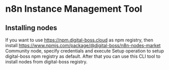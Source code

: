 # n8n Instance Management Tool

## Installing nodes

If you want to use https://npm.digital-boss.cloud as npm registry, then install https://www.npmjs.com/package/@digital-boss/n8n-nodes-market Community node, specify credentials and execute Setup operation to setup digital-boss npm registry as default. After that you can use this CLI tool to install nodes from digital-boss registry. 